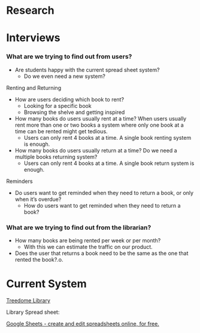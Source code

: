 # Research

# Interviews

### What are we trying to find out from users?

- Are students happy with the current spread sheet system?
    - Do we even need a new system?

Renting and Returning

- How are users deciding which book to rent?
    - Looking for a specific book
    - Browsing the shelve and getting inspired
- How many books do users usually rent at a time? When users usually rent more than one or two books a system where only one book at a time can be rented might get tedious.
    - Users can only rent 4 books at a time. A single book renting system is enough.
- How many books do users usually return at a time? Do we need a multiple books returning system?
    - Users can only rent 4 books at a time. A single book return system is enough.

Reminders

- Do users want to get reminded when they need to return a book, or only when it’s overdue?
    - How do users want to get reminded when they need to return a book?

### What are we trying to find out from the librarian?

- How many books are being rented per week or per month?
    - With this we can estimate the traffic on our product.
- Does the user that returns a book need to be the same as the one that rented the book?.o.

# Current System

[Treedome Library](https://www.notion.so/Treedome-Library-0194958423ee4a0cb033f0871b388b5a)

Library Spread sheet:

[Google Sheets - create and edit spreadsheets online, for free.](https://docs.google.com/spreadsheets/d/1Xv54lE3hS2kienJ3WwxOrcGo9z5A-DdX6d7k9BjUWdg/edit?usp=sharing)